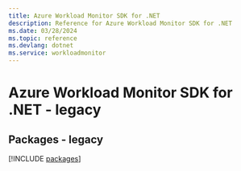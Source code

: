 ```yaml
---
title: Azure Workload Monitor SDK for .NET
description: Reference for Azure Workload Monitor SDK for .NET
ms.date: 03/28/2024
ms.topic: reference
ms.devlang: dotnet
ms.service: workloadmonitor
---
```

# Azure Workload Monitor SDK for .NET - legacy
## Packages - legacy
[!INCLUDE [packages](workload-monitor-index.md)]